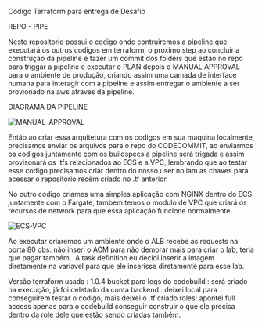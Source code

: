 Codigo Terraform para entrega de Desafio 

REPO - PIPE

Neste repositorio possui o codigo onde contruiremos a pipeline que executará os outros codigos em terraform, o proximo step ao concluir a construção da pipeline é fazer um commit dos folders que estão no repo para triggar a pipeline e executar o PLAN depois o MANUAL APPROVAL para o ambiente de produção, criando assim uma camada de interface humana para interagir com a pipeline e assim entregar o ambiente a ser provionado na aws atraves da pipeline.

DIAGRAMA DA PIPELINE


![MANUAL_APPROVAL](https://user-images.githubusercontent.com/43214800/145913458-cae961bc-4859-4c62-b291-6f2d1199e2f7.png)

Então ao criar essa arquitetura com os codigos em sua maquina localmente, precisamos enviar os arquivos para o repo do CODECOMMIT, ao enviarmos os codigos juntamente com os buildspecs a pipeline será trigada e assim provisonará os .tfs relacionados ao ECS e a VPC, lembrando que ao testar esse codigo precisamos criar dentro do nosso user no iam as chaves para acessar o repositorio recém criado no .tf anterior. 

No outro codigo criames uma simples aplicação com NGINX dentro do ECS juntamente com o Fargate, tambem temos o modulo de VPC que criará os recursos de network para que essa aplicação funcione normalmente.

![ECS-VPC](https://user-images.githubusercontent.com/43214800/145916795-983f5bb1-0dc4-4bd4-b621-69192bec95d3.png)

Ao executar criaremos um ambiente onde o ALB recebe as requests na porta 80 obs: não inseri o ACM para não demorar mais para criar o lab, teria que pagar também..
A task definition eu decidi inserir a imagem diretamente na variavel para que ele inserisse diretamente para esse lab.




Versão terraform usada : 1.0.4
bucket para logs do codebuild : será criado na execução, já foi deletado da conta
backend : deixei local para conseguirem testar o codigo, mais deixei o .tf criado
roles: apontei full access apenas para o codebuild conseguir construir o que ele precisa dentro da role dele que estão sendo criadas também.

